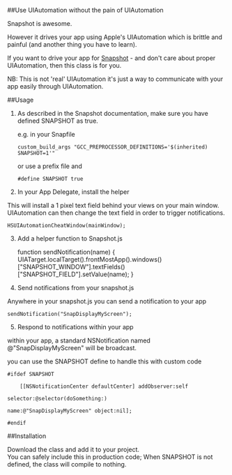 ##Use UIAutomation without the pain of UIAutomation

Snapshot is awesome. 

However it drives your app using Apple's UIAutomation which is brittle and painful (and another thing you have to learn).

If you want to drive your app for [Snapshot][1] - and don't care about proper UIAutomation, then this class is for you.

NB: This is not 'real' UIAutomation it's just a way to communicate with your app easily through UIAutomation.

##Usage

 1. As described in the Snapshot
    documentation, make sure you have
    defined SNAPSHOT as true.

    e.g. in your Snapfile

        custom_build_args "GCC_PREPROCESSOR_DEFINITIONS='$(inherited) SNAPSHOT=1'"

    or use a prefix file and 

        #define SNAPSHOT true

 2. In your App Delegate, install the
    helper

This will install a 1 pixel text field behind your views on your main window. UIAutomation can then change the text field in order to trigger notifications.

    HSUIAutomationCheatWindow(mainWindow);

 3. Add a helper function to Snapshot.js

    function sendNotification(name) {
      UIATarget.localTarget().frontMostApp().windows()["SNAPSHOT_WINDOW"].textFields()["SNAPSHOT_FIELD"].setValue(name);
    }

 4. Send notifications from your
    snapshot.js

Anywhere in your snapshot.js you can send a notification to your app

    sendNotification("SnapDisplayMyScreen");

 5. Respond to notifications within your
    app

within your app, a standard NSNotification named @"SnapDisplayMyScreen" will be broadcast.

you can use the SNAPSHOT define to handle this with custom code

    #ifdef SNAPSHOT
    
        [[NSNotificationCenter defaultCenter] addObserver:self
                                                 selector:@selector(doSomething:)
                                                     name:@"SnapDisplayMyScreen" object:nil];
    
    #endif

##Installation

Download the class and add it to your project.  
You can safely include this in production code; When SNAPSHOT is not defined, the class will compile to nothing.


  [1]: https://github.com/KrauseFx/snapshot